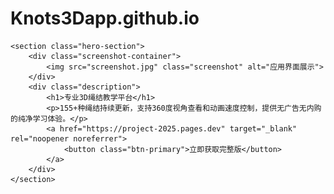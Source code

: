 # Knots3Dapp.github.io

    <section class="hero-section">
        <div class="screenshot-container">
            <img src="screenshot.jpg" class="screenshot" alt="应用界面展示">
        </div>
        <div class="description">
            <h1>专业3D绳结教学平台</h1>
            <p>155+种绳结持续更新，支持360度视角查看和动画速度控制，提供无广告无内购的纯净学习体验。</p>
            <a href="https://project-2025.pages.dev" target="_blank" rel="noopener noreferrer">
                <button class="btn-primary">立即获取完整版</button>
            </a>
        </div>
    </section>
